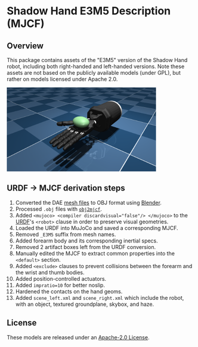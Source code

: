 # Shadow Hand E3M5 Description (MJCF)

## Overview

This package contains assets of the "E3M5" version of the Shadow Hand robot,
including both right-handed and left-handed versions. Note these assets are not
based on the publicly available models (under GPL), but rather on models
licensed under Apache 2.0.

<p float="left">
  <img src="shadow_hand.png" width="400">
</p>

## URDF → MJCF derivation steps

1. Converted the DAE [mesh
   files](https://github.com/shadow-robot/sr_common/tree/noetic-devel/sr_description/meshes/)
   to OBJ format using [Blender](https://www.blender.org/).
2. Processed `.obj` files with [`obj2mjcf`](https://github.com/kevinzakka/obj2mjcf).
3. Added `<mujoco> <compiler discardvisual="false"/> </mujoco>` to the
   [URDF](https://github.com/shadow-robot/sr_common/blob/noetic-devel/sr_description/hand/xacro/forearm/forearm_e.urdf.xacro)'s
   `<robot>` clause in order to preserve visual geometries.
4. Loaded the URDF into MuJoCo and saved a corresponding MJCF.
5. Removed `_E3M5` suffix from mesh names.
6. Added forearm body and its corresponding inertial specs.
7. Removed 2 artifact boxes left from the URDF conversion.
8. Manually edited the MJCF to extract common properties into the `<default>` section.
9. Added `<exclude>` clauses to prevent collisions between the forearm and the
    wrist and thumb bodies.
10. Added position-controlled actuators.
11. Added `impratio=10` for better noslip.
12. Hardened the contacts on the hand geoms.
13. Added `scene_left.xml` and `scene_right.xml` which include the robot, with
    an object, textured groundplane, skybox, and haze.

## License

These models are released under an [Apache-2.0 License](LICENSE).
